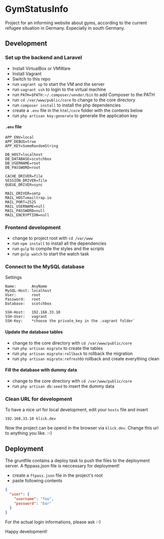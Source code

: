 # GymStatusInfo

Project for an informing website about gyms, according to the current refugee situation in Germany. Especially in south Germany.

## Development

### Set up the backend and Laravel

- Install VirtualBox or VMWare
- Install Vagrant
- Switch to this repo
- run `vagrant up` to start the VM and the server
- run `vagrant ssh` to login to the virtual machine
- run `PATH=$PATH:~/.composer/vendor/bin` to add Composer to the PATH
- run `cd /var/www/public/core` to change to the core directory
- run `composer install` to install the php dependencies
- create a `.env` file in the `html/core` folder with the contents below
- run `php artisan key:generate` to generate the application key

#### `.env` file

```
APP_ENV=local
APP_DEBUG=true
APP_KEY=SomeRandomString

DB_HOST=localhost
DB_DATABASE=scotchbox
DB_USERNAME=root
DB_PASSWORD=root

CACHE_DRIVER=file
SESSION_DRIVER=file
QUEUE_DRIVER=sync

MAIL_DRIVER=smtp
MAIL_HOST=mailtrap.io
MAIL_PORT=2525
MAIL_USERNAME=null
MAIL_PASSWORD=null
MAIL_ENCRYPTION=null
```


### Frontend development

- change to project root with `cd /var/www`
- run `npm install` to install all the dependencies
- run `gulp` to compile the styles and the scripts
- run `gulp watch` to start the watch task


### Connect to the MySQL database

Settings
```
Name:       AnyName
MySQL-Host: localhost
User:       root
Password:   root
Database:   scotchbox

SSH-Host:   192.168.33.10
SSH-User:   vagrant
SSH-Key:    *choose the private_key in the .vagrant folder`
```

#### Update the database tables

- change to the core directory with `cd /var/www/public/core`
- run `php artisan migrate` to create the tables
- run `php artisan migrate:rollback` to rollback the migration
- run `php artisan migrate:refresh`to rollback and create everything clean

#### Fill the database with dummy data

- change to the core directory with `cd /var/www/public/core`
- run `php artisan db:seed` to insert the dummy data


### Clean URL for development

To have a nice url for local development, edit your `hosts` file and insert

```
192.168.33.10 klick.dev
```

Now the project can be opend in the browser via `klick.dev`. Change this url to anything you like. :-)


## Deployment

The gruntfile contains a deploy task to push the files to the deployment server. A ftppass.json file is neccessary for deployment!

- create a `ftpass.json` file in the project's root
- paste following contents

```json
{
  "user": {
    "username": "foo",
    "password": "bar"
  }
}
```

For the actual login informations, please ask :-)

Happy development!

